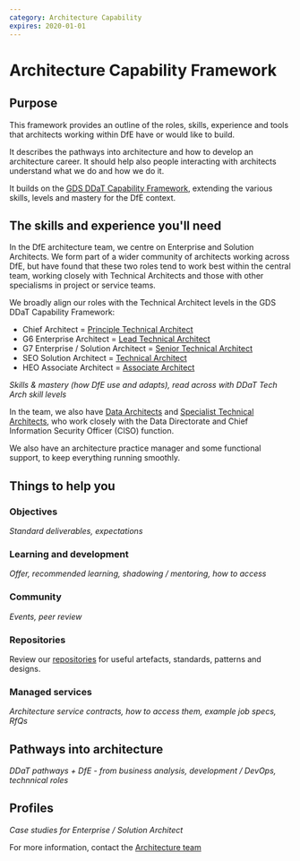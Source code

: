 ```yaml
---
category: Architecture Capability
expires: 2020-01-01
---
```


# Architecture Capability Framework

## Purpose
This framework provides an outline of the roles, skills, experience and tools that architects
working within DfE have or would like to build.

It describes the pathways into architecture and
how to develop an architecture career. It should help also people interacting with
architects understand what we do and how we do it.

It builds on the [GDS DDaT Capability Framework](https://www.gov.uk/government/collections/digital-data-and-technology-profession-capability-framework),
extending the various skills, levels and mastery for the DfE context.

## The skills and experience you'll need
In the DfE architecture team, we centre on Enterprise and Solution Architects.
We form part of a wider community of architects working across DfE, but have found
that these two roles tend to work best within the central team, working closely
with Technical Architects and those with other specialisms in project or service teams.

We broadly align our roles with the Technical Architect levels in the GDS DDaT Capability Framework:
  * Chief Architect = [Principle Technical Architect](https://www.gov.uk/government/publications/principal-technical-architect-skills-they-need/principal-technical-architect-skills-they-need)
  * G6 Enterprise Architect = [Lead Technical Architect](https://www.gov.uk/government/publications/lead-technical-architect-skills-they-need/lead-technical-architect-skills-they-need)
  * G7 Enterprise / Solution Architect = [Senior Technical Architect](https://www.gov.uk/government/publications/senior-technical-architect-skills-they-need/senior-technical-architect-skills-they-need)
  * SEO Solution Architect = [Technical Architect](https://www.gov.uk/government/publications/technical-architect-skills-they-need/technical-architect-skills-they-need)
  * HEO Associate Architect = [Associate Architect](https://www.gov.uk/government/publications/associate-technical-architect-skills-they-need/associate-technical-architect-skills-they-need)

*Skills & mastery (how DfE use and adapts), read across with DDaT Tech Arch skill levels*

In the team, we also have [Data Architects](https://www.gov.uk/government/publications/data-architect-role-description/data-architect-role-description)
and [Specialist Technical Architects](https://www.gov.uk/government/publications/technical-specialist-architect-role-description/technical-specialist-architect-role-description),
who work closely with the Data Directorate and Chief Information Security Officer (CISO) function.

We also have an architecture practice manager and some functional support, to keep everything running smoothly.

## Things to help you
### Objectives
*Standard deliverables, expectations*
### Learning and development
*Offer, recommended learning, shadowing / mentoring, how to access*
### Community
*Events, peer review*
### Repositories
Review our [repositories](/repositories) for useful artefacts, standards, patterns and designs.
### Managed services
*Architecture service contracts, how to access them, example job specs, RfQs*

## Pathways into architecture
*DDaT pathways + DfE - from business analysis, development / DevOps, technnical roles*

## Profiles
*Case studies for Enterprise / Solution Architect*

For more information, contact the [Architecture team](mailto:architecture.governance@education.gov.uk)
